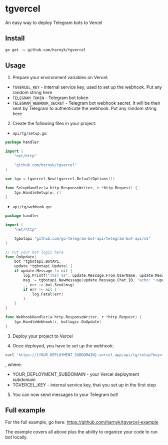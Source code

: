 # tgvercel

An easy way to deploy Telegram bots to Vercel

## Install

```bash
go get -u github.com/harnyk/tgvercel
```

## Usage

1. Prepare your environment variables on Vercel:

-   `TGVERCEL_KEY` - internal service key, used to set up the webhook.
    Put any random string here
-   `TELEGRAM_TOKEN` - Telegram bot token
-   `TELEGRAM_WEBHOOK_SECRET` - Telegram bot webhook secret. It will be then sent by Telegram to authenticate the webhook. Put any random string here

2. Create the following files in your project:

-   `api/tg/setup.go`:

```go
package handler

import (
	"net/http"

	"github.com/harnyk/tgvercel"
)

var tgv = tgvercel.New(tgvercel.DefaultOptions())

func SetupHandler(w http.ResponseWriter, r *http.Request) {
	tgv.HandleSetup(w, r)
}
```

-   `api/tg/webhook.go`:

```go
package handler

import (
	"net/http"

    tgbotapi "github.com/go-telegram-bot-api/telegram-bot-api/v5"
)

// Put your bot logic here
func OnUpdate(
	bot *tgbotapi.BotAPI,
	update *tgbotapi.Update) {
	if update.Message != nil {
		log.Printf("[%s] %s", update.Message.From.UserName, update.Message.Text)
		msg := tgbotapi.NewMessage(update.Message.Chat.ID, "echo: "+update.Message.Text)
		_, err := bot.Send(msg)
		if err != nil {
			log.Fatal(err)
		}
	}
}

func WebhookHandler(w http.ResponseWriter, r *http.Request) {
	tgv.HandleWebhook(r, botlogic.OnUpdate)
}
```

3. Deploy your project to Vercel

4. Once deployed, you have to set up the webhook:

```bash
curl 'https://{YOUR_DEPLOYMENT_SUBDOMAIN}.vercel.app/api/tg/setup?key={TGVERCEL_KEY}'
```

, where:

-   YOUR_DEPLOYMENT_SUBDOMAIN - your Vercel deployment subdomain
-   TGVERCEL_KEY - internal service key, that you set up in the first step

5. You can now send messages to your Telegram bot!

## Full example

For the full example, go here: https://github.com/harnyk/tgvercel-example

The example covers all above plus the ability to organize your code to run bot locally.
